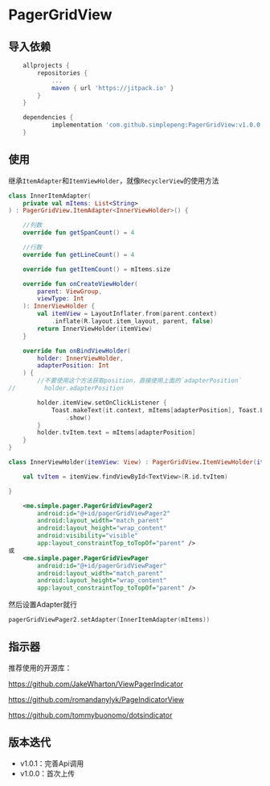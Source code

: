 # PagerGridView

## 导入依赖

```groovy
	allprojects {
		repositories {
			...
			maven { url 'https://jitpack.io' }
		}
	}
```

```groovy
	dependencies {
	        implementation 'com.github.simplepeng:PagerGridView:v1.0.0'
	}
```

## 使用

 继承`ItemAdapter`和`ItemViewHolder`，就像`RecyclerView`的使用方法

```kotlin
class InnerItemAdapter(
    private val mItems: List<String>
) : PagerGridView.ItemAdapter<InnerViewHolder>() {

    //列数
    override fun getSpanCount() = 4

    //行数
    override fun getLineCount() = 4

    override fun getItemCount() = mItems.size

    override fun onCreateViewHolder(
        parent: ViewGroup,
        viewType: Int
    ): InnerViewHolder {
        val itemView = LayoutInflater.from(parent.context)
            .inflate(R.layout.item_layout, parent, false)
        return InnerViewHolder(itemView)
    }

    override fun onBindViewHolder(
        holder: InnerViewHolder,
        adapterPosition: Int
    ) {
        //不要使用这个方法获取position，直接使用上面的`adapterPosition`
//        holder.adapterPosition

        holder.itemView.setOnClickListener {
            Toast.makeText(it.context, mItems[adapterPosition], Toast.LENGTH_SHORT)
                .show()
        }
        holder.tvItem.text = mItems[adapterPosition]
    }
}
```

```kotlin
class InnerViewHolder(itemView: View) : PagerGridView.ItemViewHolder(itemView) {

    val tvItem = itemView.findViewById<TextView>(R.id.tvItem)

}
```

```xml
    <me.simple.pager.PagerGridViewPager2
        android:id="@+id/pagerGridViewPager2"
        android:layout_width="match_parent"
        android:layout_height="wrap_content"
        android:visibility="visible"
        app:layout_constraintTop_toTopOf="parent" />
或
    <me.simple.pager.PagerGridViewPager
        android:id="@+id/pagerGridViewPager"
        android:layout_width="match_parent"
        android:layout_height="wrap_content"
        app:layout_constraintTop_toTopOf="parent" />
```

然后设置Adapter就行

```kotlin
pagerGridViewPager2.setAdapter(InnerItemAdapter(mItems))
```

## 指示器

推荐使用的开源库：

https://github.com/JakeWharton/ViewPagerIndicator

https://github.com/romandanylyk/PageIndicatorView

https://github.com/tommybuonomo/dotsindicator

## 版本迭代

* v1.0.1：完善Api调用
* v1.0.0：首次上传